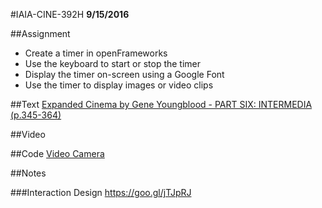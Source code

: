 #IAIA-CINE-392H
**9/15/2016**

##Assignment
* Create a timer in openFrameworks  
* Use the keyboard to start or stop the timer  
* Display the timer on-screen using a Google Font  
* Use the timer to display images or video clips  

##Text
[Expanded Cinema by Gene Youngblood - PART SIX: INTERMEDIA (p.345-364)](http://www.vasulka.org/Kitchen/PDF_ExpandedCinema/part6.pdf)  

##Video

##Code
[Video Camera](../demo/011_VideoCamera)  

##Notes

###Interaction Design
https://goo.gl/jTJpRJ  